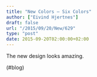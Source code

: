 ```yaml
---
title: "New Colors – Six Colors"
author: ["Eivind Hjertnes"]
draft: false
url: "/2015/09/20/New/629"
type: "post"
date: 2015-09-20T02:00:00+02:00
---
```


The new design looks amazing.

(#blog)
